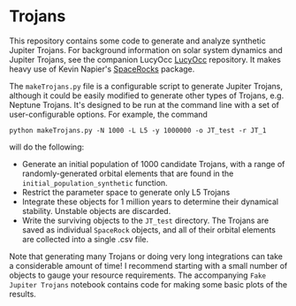# Trojans

This repository contains some code to generate and analyze synthetic Jupiter Trojans. For background information on solar system dynamics and Jupiter Trojans, see the companion LucyOcc 
[LucyOcc](https://github.com/dwgerdes/LucyOcc/) repository. It makes heavy use of Kevin Napier's [SpaceRocks](https://github.com/kjnapier/spacerocks) package.

The `makeTrojans.py` file is a configurable script to generate Jupiter Trojans, although it could be easily modified to generate other types of Trojans, e.g. Neptune Trojans. It's designed to be run at the command line with a set of user-configurable options. For example, the command

`python makeTrojans.py -N 1000 -L L5 -y 1000000 -o JT_test -r JT_1`

will do the following:
* Generate an initial population of 1000 candidate Trojans, with a range of randomly-generated orbital elements that are found in the `initial_population_synthetic` function.
* Restrict the parameter space to generate only L5 Trojans
* Integrate these objects for 1 million years to determine their dynamical stability. Unstable objects are discarded.
* Write the surviving objects to the `JT_test` directory. The Trojans are saved as individual `SpaceRock` objects, and all of their orbital elements are collected into a single .csv file.

Note that generating many Trojans or doing very long integrations can take a considerable amount of time! I recommend starting with a small number of objects to gauge your resource requirements.
The accompanying `Fake Jupiter Trojans` notebook contains code for making some basic plots of the results.